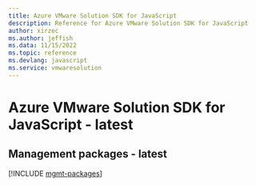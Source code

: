 ```yaml
---
title: Azure VMware Solution SDK for JavaScript
description: Reference for Azure VMware Solution SDK for JavaScript
author: xirzec
ms.author: jeffish
ms.data: 11/15/2022
ms.topic: reference
ms.devlang: javascript
ms.service: vmwaresolution
---
```

# Azure VMware Solution SDK for JavaScript - latest

## Management packages - latest
[!INCLUDE [mgmt-packages](vmware-solution-mgmt-index.md)]